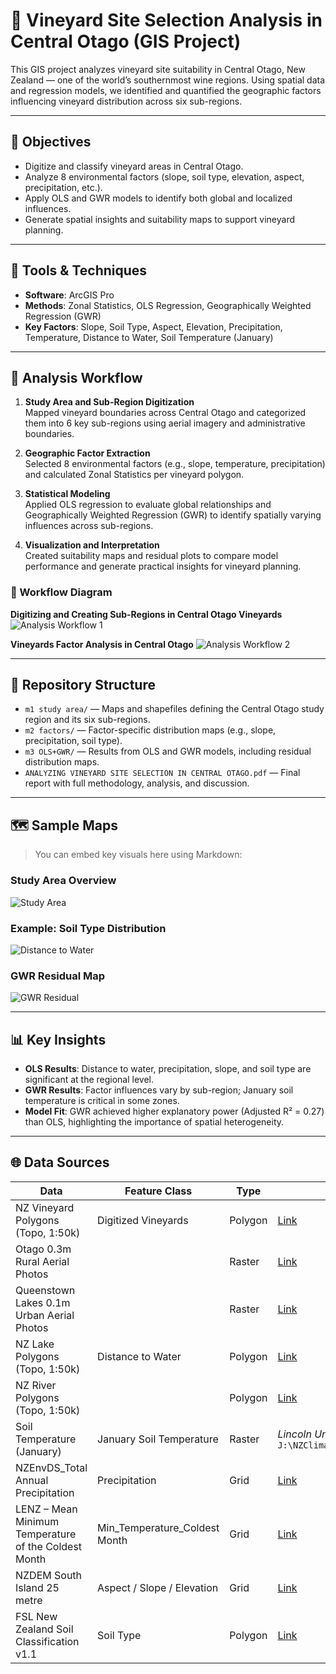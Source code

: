 # 🍇 Vineyard Site Selection Analysis in Central Otago (GIS Project)

This GIS project analyzes vineyard site suitability in Central Otago, New Zealand — one of the world’s southernmost wine regions. Using spatial data and regression models, we identified and quantified the geographic factors influencing vineyard distribution across six sub-regions.

---

## 🎯 Objectives

- Digitize and classify vineyard areas in Central Otago.
- Analyze 8 environmental factors (slope, soil type, elevation, aspect, precipitation, etc.).
- Apply OLS and GWR models to identify both global and localized influences.
- Generate spatial insights and suitability maps to support vineyard planning.

---

## 🧰 Tools & Techniques

- **Software**: ArcGIS Pro
- **Methods**: Zonal Statistics, OLS Regression, Geographically Weighted Regression (GWR)
- **Key Factors**: Slope, Soil Type, Aspect, Elevation, Precipitation, Temperature, Distance to Water, Soil Temperature (January)

---

## 🧪 Analysis Workflow

1. **Study Area and Sub-Region Digitization**  
   Mapped vineyard boundaries across Central Otago and categorized them into 6 key sub-regions using aerial imagery and administrative boundaries.

2. **Geographic Factor Extraction**  
   Selected 8 environmental factors (e.g., slope, temperature, precipitation) and calculated Zonal Statistics per vineyard polygon.

3. **Statistical Modeling**  
   Applied OLS regression to evaluate global relationships and Geographically Weighted Regression (GWR) to identify spatially varying influences across sub-regions.

4. **Visualization and Interpretation**  
   Created suitability maps and residual plots to compare model performance and generate practical insights for vineyard planning.

### 📌 Workflow Diagram

**Digitizing and Creating Sub-Regions in Central Otago Vineyards**
![Analysis Workflow 1 ](./Workflow%20Diagram/Digitizing%20and%20Creating%20Sub-Regions%20in%20Central%20Otago%20Vineyards.jpg)

**Vineyards Factor Analysis in Central Otago**
![Analysis Workflow 2 ](./Workflow%20Diagram/Vineyards%20Factor%20Analysis%20in%20Central%20Otago.jpg)

---

## 📁 Repository Structure

- `m1 study area/` — Maps and shapefiles defining the Central Otago study region and its six sub-regions.
- `m2 factors/` — Factor-specific distribution maps (e.g., slope, precipitation, soil type).
- `m3 OLS+GWR/` — Results from OLS and GWR models, including residual distribution maps.
- `ANALYZING VINEYARD SITE SELECTION IN CENTRAL OTAGO.pdf` — Final report with full methodology, analysis, and discussion.

---

## 🗺️ Sample Maps

> You can embed key visuals here using Markdown:

### Study Area Overview

![Study Area](./m1%20study%20area/StudyareaOverrall.jpg)

### Example: Soil Type Distribution

![Distance to Water](./m2%20factors/N3-water.jpg)

### GWR Residual Map

![GWR Residual](./m3%20OLS+GWR/GWRWithNonVineyard.jpg)

---

## 📊 Key Insights

- **OLS Results**: Distance to water, precipitation, slope, and soil type are significant at the regional level.
- **GWR Results**: Factor influences vary by sub-region; January soil temperature is critical in some zones.
- **Model Fit**: GWR achieved higher explanatory power (Adjusted R² = 0.27) than OLS, highlighting the importance of spatial heterogeneity.

---

## 🌐 Data Sources

| Data                                                 | Feature Class                 | Type    | Source                                                                                                       |
| ---------------------------------------------------- | ----------------------------- | ------- | ------------------------------------------------------------------------------------------------------------ |
| NZ Vineyard Polygons (Topo, 1:50k)                   | Digitized Vineyards           | Polygon | [Link](https://data.linz.govt.nz/layer/50367-nz-vineyard-polygons-topo-150k/)                                |
| Otago 0.3m Rural Aerial Photos                       |                               | Raster  | [Link](https://data.linz.govt.nz/layer/106403-otago-03m-rural-aerial-photos-2019-2021/)                      |
| Queenstown Lakes 0.1m Urban Aerial Photos            |                               | Raster  | [Link](https://data.linz.govt.nz/layer/112781-queenstown-lakes-01m-urban-aerial-photos-2022-2023/)           |
| NZ Lake Polygons (Topo, 1:50k)                       | Distance to Water             | Polygon | [Link](https://data.linz.govt.nz/layer/50293-nz-lake-polygons-topo-150k/)                                    |
| NZ River Polygons (Topo, 1:50k)                      |                               | Polygon | [Link](https://koordinates.com/from/data.linz.govt.nz/layer/50328-nz-river-polygons-topo-150k/)              |
| Soil Temperature (January)                           | January Soil Temperature      | Raster  | _Lincoln Uni Local Dataset_ `J:\NZClimateGridsTM\SoilTemperature`                                            |
| NZEnvDS_Total Annual Precipitation                   | Precipitation                 | Grid    | [Link](https://koordinates.com/from/lris.scinfo.org.nz/layer/105725-nzenvds-total-annual-precipitation-v10/) |
| LENZ – Mean Minimum Temperature of the Coldest Month | Min_Temperature_Coldest Month | Grid    | [Link](https://lris.scinfo.org.nz/layer/48092-lenz-mean-minimum-temperature-of-the-coldest-month/)           |
| NZDEM South Island 25 metre                          | Aspect / Slope / Elevation    | Grid    | [Link](https://koordinates.com/from/lris.scinfo.org.nz/layer/48127-nzdem-south-island-25-metre/)             |
| FSL New Zealand Soil Classification v1.1             | Soil Type                     | Polygon | [Link](https://lris.scinfo.org.nz/layer/112060-fsl-new-zealand-soil-classification-v11/)                     |
